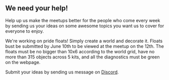<h2 id='help_us'>We need your help!</h2>
<p>Help up us make the meetups better for the people who come every week by sending us your ideas on some awesome topics you want us to cover for everyone to enjoy.</p>
<p>We're working on pride floats! Simply create a world and decorate it. Floats bust be submitted by June 10th to be viewed at the meetup on the 12th. The floats must be no bigger than 10x6 according to the world grid, have no more than 315 objects across 5 kits, and all the diagnostics must be green on the webpage.</p>
<p>Submit your ideas by sending us message on <a href="https://discord.me/vrlgbtq" target="_blank">Discord</a>.</p>